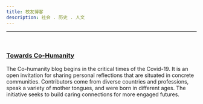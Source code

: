 ```yaml
---
title: 校友博客
description: 社会 . 历史 . 人文
---
```


---

<br>



### [Towards Co-Humanity](https://co-humanity.com)

The Co-humanity blog begins in the critical times of the Covid-19. It is an open invitation for sharing personal reflections that are situated in concrete communities. Contributors come from diverse countries and professions, speak a variety of mother tongues, and were born in different ages. The initiative seeks to build caring connections for more engaged futures.

